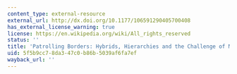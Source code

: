 ```yaml
---
content_type: external-resource
external_url: http://dx.doi.org/10.1177/106591290405700408
has_external_license_warning: true
license: https://en.wikipedia.org/wiki/All_rights_reserved
status: ''
title: 'Patrolling Borders: Hybrids, Hierarchies and the Challenge of Mestizaje'
uid: 5f5b9cc7-8da3-47c0-b86b-5039af6fa7ef
wayback_url: ''
---
```

